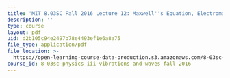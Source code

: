 ```yaml
---
title: 'MIT 8.03SC Fall 2016 Lecture 12: Maxwell''s Equation, Electromagnetic Waves'
description: ''
type: course
layout: pdf
uid: d2b105c94e2497b78e4493ef1e6a8a75
file_type: application/pdf
file_location: >-
  https://open-learning-course-data-production.s3.amazonaws.com/8-03sc-physics-iii-vibrations-and-waves-fall-2016/d2b105c94e2497b78e4493ef1e6a8a75_MIT8_03SCF16_hw_Lec12.pdf
course_id: 8-03sc-physics-iii-vibrations-and-waves-fall-2016
---
```

